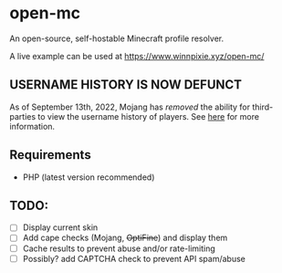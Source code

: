 # open-mc
An open-source, self-hostable Minecraft profile resolver.

A live example can be used at https://www.winnpixie.xyz/open-mc/

## USERNAME HISTORY IS NOW DEFUNCT
As of September 13th, 2022, Mojang has *removed* the ability for third-parties to view the username history of players.
See [here](https://help.minecraft.net/hc/en-us/articles/8969841895693-Username-History-API-Removal-FAQ-) for more information.

## Requirements
- PHP (latest version recommended)

## TODO:
- [ ] Display current skin
- [ ] Add cape checks (Mojang, ~~OptiFine~~) and display them
- [ ] Cache results to prevent abuse and/or rate-limiting
- [ ] Possibly? add CAPTCHA check to prevent API spam/abuse